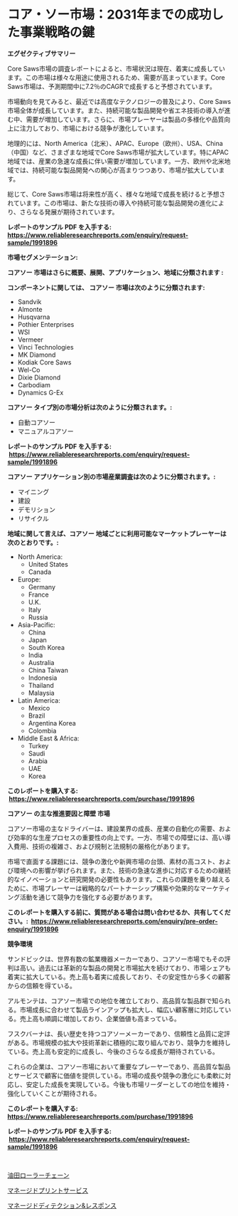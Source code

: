 <p><h1>コア・ソー市場：2031年までの成功した事業戦略の鍵</h1></p><p><strong>エグゼクティブサマリー</strong></p>
<p><p>Core Saws市場の調査レポートによると、市場状況は現在、着実に成長しています。この市場は様々な用途に使用されるため、需要が高まっています。Core Saws市場は、予測期間中に7.2％のCAGRで成長すると予想されています。</p><p>市場動向を見てみると、最近では高度なテクノロジーの普及により、Core Saws市場全体が成長しています。また、持続可能な製品開発や省エネ技術の導入が進む中、需要が増加しています。さらに、市場プレーヤーは製品の多様化や品質向上に注力しており、市場における競争が激化しています。</p><p>地理的には、North America（北米）、APAC、Europe（欧州）、USA、China（中国）など、さまざまな地域でCore Saws市場が拡大しています。特にAPAC地域では、産業の急速な成長に伴い需要が増加しています。一方、欧州や北米地域では、持続可能な製品開発への関心が高まりつつあり、市場が拡大しています。</p><p>総じて、Core Saws市場は将来性が高く、様々な地域で成長を続けると予想されています。この市場は、新たな技術の導入や持続可能な製品開発の進化により、さらなる発展が期待されています。</p></p>
<p><strong>レポートのサンプル PDF を入手する: <a href="https://www.reliableresearchreports.com/enquiry/request-sample/1991896">https://www.reliableresearchreports.com/enquiry/request-sample/1991896</a></strong></p>
<p><strong>市場セグメンテーション:</strong></p>
<p><strong> コアソー 市場はさらに概要、展開、アプリケーション、地域に分類されます :</strong></p>
<p><strong>コンポーネントに関しては、 コアソー 市場は次のように分類されます: &nbsp;</strong></p>
<p><ul><li>Sandvik</li><li>Almonte</li><li>Husqvarna</li><li>Pothier Enterprises</li><li>WSI</li><li>Vermeer</li><li>Vinci Technologies</li><li>MK Diamond</li><li>Kodiak Core Saws</li><li>Wel-Co</li><li>Dixie Diamond</li><li>Carbodiam</li><li>Dynamics G-Ex</li></ul></p>
<p><strong> コアソー タイプ別の市場分析は次のように分類されます。:</strong></p>
<p><ul><li>自動コアソー</li><li>マニュアルコアソー</li></ul></p>
<p><strong>レポートのサンプル PDF を入手する: &nbsp;<a href="https://www.reliableresearchreports.com/enquiry/request-sample/1991896">https://www.reliableresearchreports.com/enquiry/request-sample/1991896</a></strong></p>
<p><strong> コアソー アプリケーション別の市場産業調査は次のように分類されます。:</strong></p>
<p><ul><li>マイニング</li><li>建設</li><li>デモリション</li><li>リサイクル</li></ul></p>
<p><strong>地域に関して言えば、コアソー 地域ごとに利用可能なマーケットプレーヤーは次のとおりです。:</strong></p>
<p><ul>
    <li>
        North America:
        <ul>
            <li>United States</li>
            <li>Canada</li>
        </ul>
    </li>
    <li>
        Europe:
        <ul>
            <li>Germany</li>
            <li>France</li>
            <li>U.K.</li>
            <li>Italy</li>
            <li>Russia</li>
        </ul>
    </li>
    <li>
        Asia-Pacific:
        <ul>
            <li>China</li>
            <li>Japan</li>
            <li>South Korea</li>
            <li>India</li>
            <li>Australia</li>
            <li>China Taiwan</li>
            <li>Indonesia</li>
            <li>Thailand</li>
            <li>Malaysia</li>
        </ul>
    </li>
    <li>
        Latin America:
        <ul>
            <li>Mexico</li>
            <li>Brazil</li>
            <li>Argentina Korea</li>
            <li>Colombia</li>
        </ul>
    </li>
    <li>
        Middle East & Africa:
        <ul>
            <li>Turkey</li>
            <li>Saudi</li>
            <li>Arabia</li>
            <li>UAE</li>
            <li>Korea</li>
        </ul>
    </li>
    </ul></p>
<p><strong>このレポートを購入する: &nbsp;<a href="https://www.reliableresearchreports.com/purchase/1991896">https://www.reliableresearchreports.com/purchase/1991896</a></strong></p>
<p><strong>コアソー の主な推進要因と障壁 市場</strong></p>
<p><p>コアソー市場の主なドライバーは、建設業界の成長、産業の自動化の需要、および効率的な生産プロセスの重要性の向上です。一方、市場での障壁には、高い導入費用、技術の複雑さ、および規制と法規制の厳格化があります。</p><p>市場で直面する課題には、競争の激化や新興市場の台頭、素材の高コスト、および環境への影響が挙げられます。また、技術の急速な進歩に対応するための継続的なイノベーションと研究開発の必要性もあります。これらの課題を乗り越えるために、市場プレーヤーは戦略的なパートナーシップ構築や効果的なマーケティング活動を通じて競争力を強化する必要があります。</p></p>
<p><strong>このレポートを購入する前に、質問がある場合は問い合わせるか、共有してください。:&nbsp; <a href="https://www.reliableresearchreports.com/enquiry/pre-order-enquiry/1991896">https://www.reliableresearchreports.com/enquiry/pre-order-enquiry/1991896</a></strong></p>
<p><strong>競争環境</strong></p>
<p><p>サンドビックは、世界有数の鉱業機器メーカーであり、コアソー市場でもその評判は高い。過去には革新的な製品の開発と市場拡大を続けており、市場シェアも着実に拡大している。売上高も着実に成長しており、その安定性から多くの顧客からの信頼を得ている。</p><p>アルモンテは、コアソー市場での地位を確立しており、高品質な製品群で知られる。市場成長に合わせて製品ラインアップも拡大し、幅広い顧客層に対応している。売上高も順調に増加しており、企業価値も高まっている。</p><p>フスクバーナは、長い歴史を持つコアソーメーカーであり、信頼性と品質に定評がある。市場規模の拡大や技術革新に積極的に取り組んでおり、競争力を維持している。売上高も安定的に成長し、今後のさらなる成長が期待されている。</p><p>これらの企業は、コアソー市場において重要なプレーヤーであり、高品質な製品とサービスで顧客に価値を提供している。市場の成長や競争の激化にも柔軟に対応し、安定した成長を実現している。今後も市場リーダーとしての地位を維持・強化していくことが期待される。</p></p>
<p><strong>このレポートを購入する: &nbsp; <a href="https://www.reliableresearchreports.com/purchase/1991896">https://www.reliableresearchreports.com/purchase/1991896</a></strong></p>
<p><strong>レポートのサンプル PDF を入手する: &nbsp;<a href="https://www.reliableresearchreports.com/enquiry/request-sample/1991896">https://www.reliableresearchreports.com/enquiry/request-sample/1991896</a></strong><strong></strong></p>
<p>&nbsp;</p>
<p><p><a href="https://github.com/lily-u-genius/Market-Research-Report-List-1/blob/main/44034328638.md">油田ローラーチェーン</a></p><p><a href="https://github.com/dandier2003/Market-Research-Report-List-1/blob/main/50970758637.md">マネージドプリントサービス</a></p><p><a href="https://github.com/sghwr779811674/Market-Research-Report-List-1/blob/main/40864538636.md">マネージドディテクション&レスポンス</a></p></p>